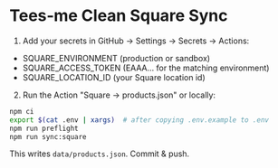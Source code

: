 # Tees‑me Clean Square Sync

1) Add your secrets in GitHub → Settings → Secrets → Actions:
- SQUARE_ENVIRONMENT (production or sandbox)
- SQUARE_ACCESS_TOKEN (EAAA… for the matching environment)
- SQUARE_LOCATION_ID (your Square location id)

2) Run the Action "Square → products.json" or locally:
```bash
npm ci
export $(cat .env | xargs)  # after copying .env.example to .env
npm run preflight
npm run sync:square
```
This writes `data/products.json`. Commit & push.
